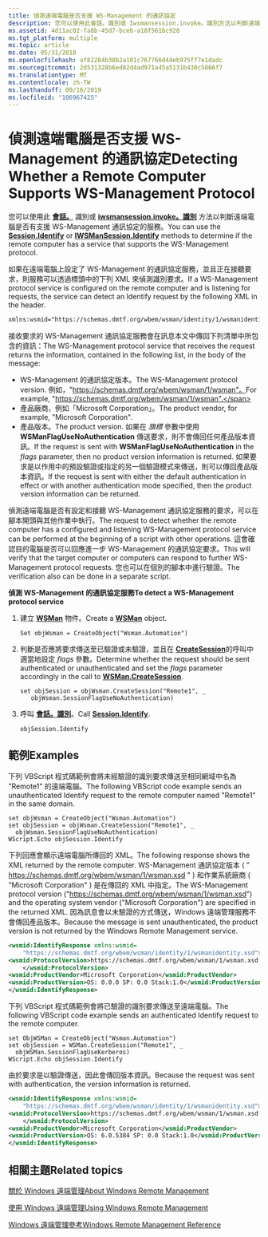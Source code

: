 ```yaml
---
title: 偵測遠端電腦是否支援 WS-Management 的通訊協定
description: 您可以使用此會話。識別或 Iwsmansession.invoke。識別方法以判斷遠端電腦是否有支援 WS-Management 通訊協定的服務。
ms.assetid: 4d11ac02-fa8b-45d7-bceb-a18f561bc928
ms.tgt_platform: multiple
ms.topic: article
ms.date: 05/31/2018
ms.openlocfilehash: af82284b38b2a101c767766d44eb975ff7e1dadc
ms.sourcegitcommit: 2d531328b6ed82d4ad971a45a5131b430c5866f7
ms.translationtype: MT
ms.contentlocale: zh-TW
ms.lasthandoff: 09/16/2019
ms.locfileid: "106967425"
---
```

# <a name="detecting-whether-a-remote-computer-supports-ws-management-protocol"></a><span data-ttu-id="9493c-103">偵測遠端電腦是否支援 WS-Management 的通訊協定</span><span class="sxs-lookup"><span data-stu-id="9493c-103">Detecting Whether a Remote Computer Supports WS-Management Protocol</span></span>

<span data-ttu-id="9493c-104">您可以使用此 [**會話。**](session-identify.md) 識別或 [**iwsmansession.invoke。識別**](/windows/desktop/api/WSManDisp/nf-wsmandisp-iwsmansession-identify) 方法以判斷遠端電腦是否有支援 WS-Management 通訊協定的服務。</span><span class="sxs-lookup"><span data-stu-id="9493c-104">You can use the [**Session.Identify**](session-identify.md) or [**IWSManSession.Identify**](/windows/desktop/api/WSManDisp/nf-wsmandisp-iwsmansession-identify) methods to determine if the remote computer has a service that supports the WS-Management protocol.</span></span>

<span data-ttu-id="9493c-105">如果在遠端電腦上設定了 WS-Management 的通訊協定服務，並且正在接聽要求，則服務可以透過標頭中的下列 XML 來偵測識別要求。</span><span class="sxs-lookup"><span data-stu-id="9493c-105">If a WS-Management protocol service is configured on the remote computer and is listening for requests, the service can detect an Identify request by the following XML in the header.</span></span>


```XML
xmlns:wsmid="https://schemas.dmtf.org/wbem/wsman/identity/1/wsmanidentity"
```



<span data-ttu-id="9493c-106">接收要求的 WS-Management 通訊協定服務會在訊息本文中傳回下列清單中所包含的資訊：</span><span class="sxs-lookup"><span data-stu-id="9493c-106">The WS-Management protocol service that receives the request returns the information, contained in the following list, in the body of the message:</span></span>

-   <span data-ttu-id="9493c-107">WS-Management 的通訊協定版本。</span><span class="sxs-lookup"><span data-stu-id="9493c-107">The WS-Management protocol version.</span></span> <span data-ttu-id="9493c-108">例如，"https://schemas.dmtf.org/wbem/wsman/1/wsman"。</span><span class="sxs-lookup"><span data-stu-id="9493c-108">For example, "https://schemas.dmtf.org/wbem/wsman/1/wsman".</span></span>
-   <span data-ttu-id="9493c-109">產品廠商，例如「Microsoft Corporation」。</span><span class="sxs-lookup"><span data-stu-id="9493c-109">The product vendor, for example, "Microsoft Corporation".</span></span>
-   <span data-ttu-id="9493c-110">產品版本。</span><span class="sxs-lookup"><span data-stu-id="9493c-110">The product version.</span></span> <span data-ttu-id="9493c-111">如果在 *旗標* 參數中使用 **WSManFlagUseNoAuthentication** 傳送要求，則不會傳回任何產品版本資訊。</span><span class="sxs-lookup"><span data-stu-id="9493c-111">If the request is sent with **WSManFlagUseNoAuthentication** in the *flags* parameter, then no product version information is returned.</span></span> <span data-ttu-id="9493c-112">如果要求是以作用中的預設驗證或指定的另一個驗證模式來傳送，則可以傳回產品版本資訊。</span><span class="sxs-lookup"><span data-stu-id="9493c-112">If the request is sent with either the default authentication in effect or with another authentication mode specified, then the product version information can be returned.</span></span>

<span data-ttu-id="9493c-113">偵測遠端電腦是否有設定和接聽 WS-Management 通訊協定服務的要求，可以在腳本開頭與其他作業中執行。</span><span class="sxs-lookup"><span data-stu-id="9493c-113">The request to detect whether the remote computer has a configured and listening WS-Management protocol service can be performed at the beginning of a script with other operations.</span></span> <span data-ttu-id="9493c-114">這會確認目的電腦是否可以回應進一步 WS-Management 的通訊協定要求。</span><span class="sxs-lookup"><span data-stu-id="9493c-114">This will verify that the target computer or computers can respond to further WS-Management protocol requests.</span></span> <span data-ttu-id="9493c-115">您也可以在個別的腳本中進行驗證。</span><span class="sxs-lookup"><span data-stu-id="9493c-115">The verification also can be done in a separate script.</span></span>

<span data-ttu-id="9493c-116">**偵測 WS-Management 的通訊協定服務**</span><span class="sxs-lookup"><span data-stu-id="9493c-116">**To detect a WS-Management protocol service**</span></span>

1.  <span data-ttu-id="9493c-117">建立 [**WSMan**](wsman.md) 物件。</span><span class="sxs-lookup"><span data-stu-id="9493c-117">Create a [**WSMan**](wsman.md) object.</span></span>

    ```VB
    Set objWsman = CreateObject("Wsman.Automation")
    ```

    

2.  <span data-ttu-id="9493c-118">判斷是否應將要求傳送至已驗證或未驗證，並且在 [**CreateSession**](wsman-createsession.md)的呼叫中適當地設定 *flags* 參數。</span><span class="sxs-lookup"><span data-stu-id="9493c-118">Determine whether the request should be sent authenticated or unauthenticated and set the *flags* parameter accordingly in the call to [**WSMan.CreateSession**](wsman-createsession.md).</span></span>

    ```VB
    set objSession = objWsman.CreateSession("Remote1", _
       objWsman.SessionFlagUseNoAuthentication)
    ```

    

3.  <span data-ttu-id="9493c-119">呼叫 [**會話。識別**](session-identify.md)。</span><span class="sxs-lookup"><span data-stu-id="9493c-119">Call [**Session.Identify**](session-identify.md).</span></span>

    ```VB
    objSession.Identify
    ```

    

## <a name="examples"></a><span data-ttu-id="9493c-120">範例</span><span class="sxs-lookup"><span data-stu-id="9493c-120">Examples</span></span>

<span data-ttu-id="9493c-121">下列 VBScript 程式碼範例會將未經驗證的識別要求傳送至相同網域中名為 "Remote1" 的遠端電腦。</span><span class="sxs-lookup"><span data-stu-id="9493c-121">The following VBScript code example sends an unauthenticated Identify request to the remote computer named "Remote1" in the same domain.</span></span>


```VB
set objWsman = CreateObject("Wsman.Automation")
set objSession = objWsman.CreateSession("Remote1", _
  objWsman.SessionFlagUseNoAuthentication)
WScript.Echo objSession.Identify
```



<span data-ttu-id="9493c-122">下列回應會顯示遠端電腦所傳回的 XML。</span><span class="sxs-lookup"><span data-stu-id="9493c-122">The following response shows the XML returned by the remote computer.</span></span> <span data-ttu-id="9493c-123">WS-Management 通訊協定版本 ( " https://schemas.dmtf.org/wbem/wsman/1/wsman.xsd " ) 和作業系統廠商 ( "Microsoft Corporation" ) 是在傳回的 XML 中指定。</span><span class="sxs-lookup"><span data-stu-id="9493c-123">The WS-Management protocol version ("https://schemas.dmtf.org/wbem/wsman/1/wsman.xsd") and the operating system vendor ("Microsoft Corporation") are specified in the returned XML.</span></span> <span data-ttu-id="9493c-124">因為訊息會以未驗證的方式傳送，Windows 遠端管理服務不會傳回產品版本。</span><span class="sxs-lookup"><span data-stu-id="9493c-124">Because the message is sent unauthenticated, the product version is not returned by the Windows Remote Management service.</span></span>


```XML
<wsmid:IdentifyResponse xmlns:wsmid=
    "https://schemas.dmtf.org/wbem/wsman/identity/1/wsmanidentity.xsd">
<wsmid:ProtocolVersion>https://schemas.dmtf.org/wbem/wsman/1/wsman.xsd
    </wsmid:ProtocolVersion>
<wsmid:ProductVendor>Microsoft Corporation</wsmid:ProductVendor>
<wsmid:ProductVersion>OS: 0.0.0 SP: 0.0 Stack:1.0</wsmid:ProductVersion>
</wsmid:IdentifyResponse>
```



<span data-ttu-id="9493c-125">下列 VBScript 程式碼範例會將已驗證的識別要求傳送至遠端電腦。</span><span class="sxs-lookup"><span data-stu-id="9493c-125">The following VBScript code example sends an authenticated Identify request to the remote computer.</span></span>


```VB
set ObjWSMan = CreateObject("Wsman.Automation")
set objSession = WSMan.CreateSession("Remote1", _
  objWSMan.SessionFlagUseKerberos)
WScript.Echo objSession.Identify
```



<span data-ttu-id="9493c-126">由於要求是以驗證傳送，因此會傳回版本資訊。</span><span class="sxs-lookup"><span data-stu-id="9493c-126">Because the request was sent with authentication, the version information is returned.</span></span>


```XML
<wsmid:IdentifyResponse xmlns:wsmid=
    "https://schemas.dmtf.org/wbem/wsman/identity/1/wsmanidentity.xsd">
<wsmid:ProtocolVersion>https://schemas.dmtf.org/wbem/wsman/1/wsman.xsd
    </wsmid:ProtocolVersion>
<wsmid:ProductVendor>Microsoft Corporation</wsmid:ProductVendor>
<wsmid:ProductVersion>OS: 6.0.5384 SP: 0.0 Stack:1.0</wsmid:ProductVersion>
</wsmid:IdentifyResponse>
```



## <a name="related-topics"></a><span data-ttu-id="9493c-127">相關主題</span><span class="sxs-lookup"><span data-stu-id="9493c-127">Related topics</span></span>

<dl> <dt>

[<span data-ttu-id="9493c-128">關於 Windows 遠端管理</span><span class="sxs-lookup"><span data-stu-id="9493c-128">About Windows Remote Management</span></span>](about-windows-remote-management.md)
</dt> <dt>

[<span data-ttu-id="9493c-129">使用 Windows 遠端管理</span><span class="sxs-lookup"><span data-stu-id="9493c-129">Using Windows Remote Management</span></span>](using-windows-remote-management.md)
</dt> <dt>

[<span data-ttu-id="9493c-130">Windows 遠端管理參考</span><span class="sxs-lookup"><span data-stu-id="9493c-130">Windows Remote Management Reference</span></span>](windows-remote-management-reference.md)
</dt> </dl>

 

 




